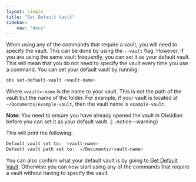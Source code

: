```yaml
---
layout: single
title: "Set Default Vault"
sidebar:
    nav: "docs"
---
```


When using any of the commands that require a vault, you will need to specify the vault. This can be done by using
the `--vault` flag. However, if you are using the same vault frequently, you can set it as your default vault. This will
mean that you do not need to specify the vault every time you use a command. You can set your default vault by running:

```zsh
obs set-default-vault <vault-name>
```

Where `<vault>-name` is the name to your vault. This is not the path of the vault but the name of the folder. For
example, if your vault is located at `~/Documents/example-vault`, then the vault name is `example-vault`.

**Note:** You need to ensure you have already opened the vault in Obsidian before you can set it as your default
vault.
{: .notice--warning}

This will print the following:

```zsh
Default vault set to:  <vault-name>
Default vault path set to:  ~/Documents/<vault-name>
``` 

You can also confirm what your default vault is by going to [Get Default Vault](/docs/commands/print-default-vault).
Otherwise you can now start using any of the commands that require a vault without having to specify the vault.


